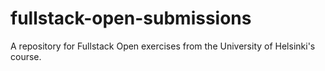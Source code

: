 # fullstack-open-submissions
A repository for Fullstack Open exercises from the University of Helsinki's course.
